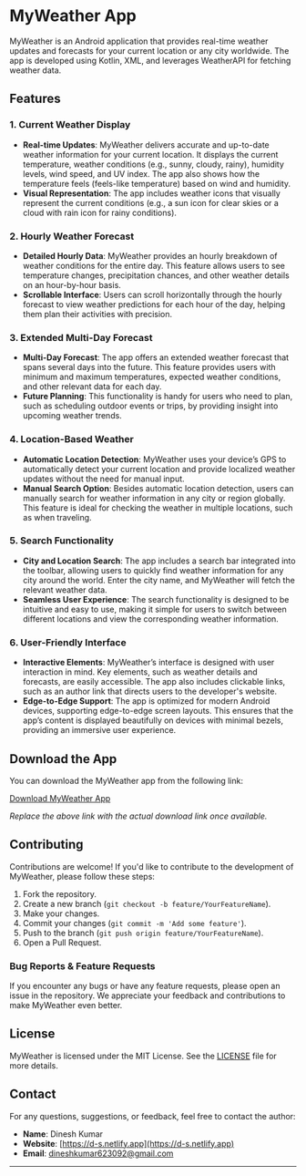 # MyWeather App

MyWeather is an Android application that provides real-time weather updates and forecasts for your current location or any city worldwide. The app is developed using Kotlin, XML, and leverages WeatherAPI for fetching weather data.

## Features

### 1. Current Weather Display
- **Real-time Updates**: MyWeather delivers accurate and up-to-date weather information for your current location. It displays the current temperature, weather conditions (e.g., sunny, cloudy, rainy), humidity levels, wind speed, and UV index. The app also shows how the temperature feels (feels-like temperature) based on wind and humidity.
- **Visual Representation**: The app includes weather icons that visually represent the current conditions (e.g., a sun icon for clear skies or a cloud with rain icon for rainy conditions).

### 2. Hourly Weather Forecast
- **Detailed Hourly Data**: MyWeather provides an hourly breakdown of weather conditions for the entire day. This feature allows users to see temperature changes, precipitation chances, and other weather details on an hour-by-hour basis.
- **Scrollable Interface**: Users can scroll horizontally through the hourly forecast to view weather predictions for each hour of the day, helping them plan their activities with precision.

### 3. Extended Multi-Day Forecast
- **Multi-Day Forecast**: The app offers an extended weather forecast that spans several days into the future. This feature provides users with minimum and maximum temperatures, expected weather conditions, and other relevant data for each day.
- **Future Planning**: This functionality is handy for users who need to plan, such as scheduling outdoor events or trips, by providing insight into upcoming weather trends.

### 4. Location-Based Weather
- **Automatic Location Detection**: MyWeather uses your device’s GPS to automatically detect your current location and provide localized weather updates without the need for manual input.
- **Manual Search Option**: Besides automatic location detection, users can manually search for weather information in any city or region globally. This feature is ideal for checking the weather in multiple locations, such as when traveling.

### 5. Search Functionality
- **City and Location Search**: The app includes a search bar integrated into the toolbar, allowing users to quickly find weather information for any city around the world. Enter the city name, and MyWeather will fetch the relevant weather data.
- **Seamless User Experience**: The search functionality is designed to be intuitive and easy to use, making it simple for users to switch between different locations and view the corresponding weather information.

### 6. User-Friendly Interface
- **Interactive Elements**: MyWeather’s interface is designed with user interaction in mind. Key elements, such as weather details and forecasts, are easily accessible. The app also includes clickable links, such as an author link that directs users to the developer's website.
- **Edge-to-Edge Support**: The app is optimized for modern Android devices, supporting edge-to-edge screen layouts. This ensures that the app’s content is displayed beautifully on devices with minimal bezels, providing an immersive user experience.


## Download the App

You can download the MyWeather app from the following link:

[Download MyWeather App](https://example.com/download)

*Replace the above link with the actual download link once available.*

## Contributing

Contributions are welcome! If you'd like to contribute to the development of MyWeather, please follow these steps:

1. Fork the repository.
2. Create a new branch (`git checkout -b feature/YourFeatureName`).
3. Make your changes.
4. Commit your changes (`git commit -m 'Add some feature'`).
5. Push to the branch (`git push origin feature/YourFeatureName`).
6. Open a Pull Request.

### Bug Reports & Feature Requests

If you encounter any bugs or have any feature requests, please open an issue in the repository. We appreciate your feedback and contributions to make MyWeather even better.

## License

MyWeather is licensed under the MIT License. See the [LICENSE](LICENSE) file for more details.

## Contact

For any questions, suggestions, or feedback, feel free to contact the author:

- **Name**: Dinesh Kumar
- **Website**: [https://d-s.netlify.app](https://d-s.netlify.app)
- **Email**: dineshkumar623092@gmail.com

---

